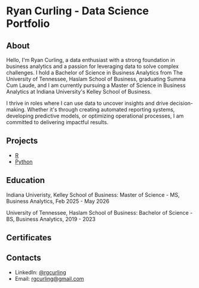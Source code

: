 # Ryan Curling - Data Science Portfolio

## About
Hello, I'm Ryan Curling, a data enthusiast with a strong foundation in business analytics and a passion for leveraging data to solve complex challenges. I hold a Bachelor of Science in Business Analytics from The University of Tennessee, Haslam School of Business, graduating Summa Cum Laude, and I am currently pursuing a Master of Science in Business Analytics at Indiana University's Kelley School of Business.

I thrive in roles where I can use data to uncover insights and drive decision-making. Whether it's through creating automated reporting systems, developing predictive models, or optimizing operational processes, I am committed to delivering impactful results.

## Projects
- [R](https://github.com/rgcurling/Ryan-Curling-portfolio/tree/main/R)
- [Python](https://github.com/rgcurling/Ryan-Curling-portfolio/tree/main/Python)



## Education
Indiana Univeristy, Kelley School of Business: 
Master of Science - MS, Business Analytics,
Feb 2025 - May 2026

University of Tennessee, Haslam School of Business:
Bachelor of Science - BS, Business Analytics, 
2019 - 2023

## Certificates


## Contacts
- LinkedIn: [@rgcurling](https://www.linkedin.com/in/ryan-curling-79813b1b8/)
- Email: rgcurling@gmail.com
